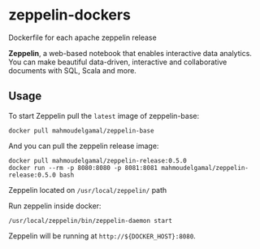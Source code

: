 # zeppelin-dockers
Dockerfile for each apache zeppelin release

**Zeppelin**, a web-based notebook that enables interactive data analytics. You can make beautiful data-driven, interactive and collaborative documents with SQL, Scala and more.

## Usage

To start Zeppelin pull the `latest` image of zeppelin-base:
```
docker pull mahmoudelgamal/zeppelin-base
```
And you can pull the zeppelin release image:
```
docker pull mahmoudelgamal/zeppelin-release:0.5.0
docker run --rm -p 8080:8080 -p 8081:8081 mahmoudelgamal/zeppelin-release:0.5.0 bash
```
Zeppelin located on `/usr/local/zeppelin/` path

Run zeppelin inside docker:
```
/usr/local/zeppelin/bin/zeppelin-daemon start
```

Zeppelin will be running at `http://${DOCKER_HOST}:8080`.
